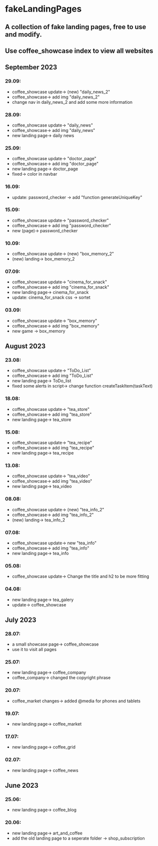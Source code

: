 # fakeLandingPages
## A collection of fake landing pages, free to use and modify.
## Use coffee_showcase index to view all websites
## September 2023
### 29.09:
- coffee_showcase update-> (new) "daily_news_2"
- coffee_showcase-> add img "daily_news_2"
- change nav in daily_news_2 and add some more information
### 28.09:
- coffee_showcase update-> "daily_news"
- coffee_showcase-> add img "daily_news"
- new landing page-> daily news
### 25.09:
- coffee_showcase update-> "doctor_page"
- coffee_showcase-> add img "doctor_page"
- new landing page-> doctor_page
- fixed-> color in navbar
### 16.09:
- update: password_checker -> add "function generateUniqueKey"
### 15.09:
- coffee_showcase update-> "password_checker"
- coffee_showcase-> add img "password_checker"
- new (page)-> password_checker
### 10.09:
- coffee_showcase update-> (new) "box_memory_2"
- (new) landing-> box_memory_2
### 07.09:
- coffee_showcase update-> "cinema_for_snack"
- coffee_showcase-> add img "cinema_for_snack"
- new landing page-> cinema_for_snack
- update: cinema_for_snack css -> sortet
### 03.09:
- coffee_showcase update-> "box_memory"
- coffee_showcase-> add img "box_memory"
- new game -> box_memory
## August 2023
### 23.08:
- coffee_showcase update-> "ToDo_List"
- coffee_showcase-> add img "ToDo_List"
- new landing page-> ToDo_list
- fixed some alerts in script-> change function createTaskItem(taskText)
### 18.08:
- coffee_showcase update-> "tea_store"
- coffee_showcase-> add img "tea_store"
- new landing page-> tea_store
### 15.08:
- coffee_showcase update-> "tea_recipe"
- coffee_showcase-> add img "tea_recipe"
- new landing page-> tea_recipe
### 13.08:
- coffee_showcase update-> "tea_video"
- coffee_showcase-> add img "tea_video"
- new landing page-> tea_video
### 08.08:
- coffee_showcase update-> (new) "tea_info_2"
- coffee_showcase-> add img "tea_info_2"
- (new) landing-> tea_info_2
### 07.08:
- coffee_showcase update-> new "tea_info"
- coffee_showcase-> add img "tea_info"
- new landing page-> tea_info
### 05.08:
- coffee_showcase update-> Change the title and h2 to be more fitting
### 04.08:
- new landing page-> tea_galery
- update-> coffee_showcase
## July 2023
### 28.07:
- a small showcase page-> coffee_showcase
- use it to visit all pages
### 25.07:
- new landing page-> coffee_company
- coffee_company-> changed the copyright phrase
### 20.07:
- coffee_market changes-> added @media for phones and tablets
### 19.07:
- new landing page-> coffee_market
### 17.07:
- new landing page-> coffee_grid
### 02.07:
- new landing page-> coffee_news
## June 2023
### 25.06:
- new landing page-> coffee_blog
### 20.06:
- new landing page-> art_and_coffee
- add the old landing page to a seperate folder -> shop_subscription
